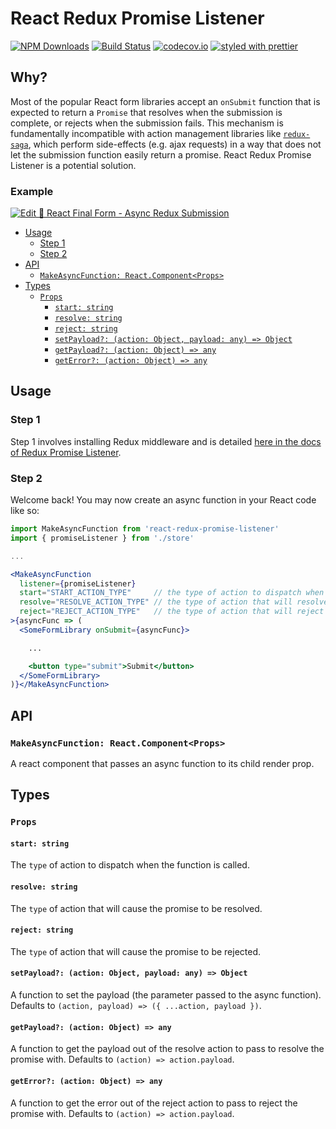 # React Redux Promise Listener

[![NPM Downloads](https://img.shields.io/npm/dm/react-redux-promise-listener.svg?style=flat)](https://www.npmjs.com/package/react-redux-promise-listener)
[![Build Status](https://travis-ci.org/erikras/react-redux-promise-listener.svg?branch=master)](https://travis-ci.org/erikras/react-redux-promise-listener)
[![codecov.io](https://codecov.io/gh/erikras/react-redux-promise-listener/branch/master/graph/badge.svg)](https://codecov.io/gh/erikras/react-redux-promise-listener)
[![styled with prettier](https://img.shields.io/badge/styled_with-prettier-ff69b4.svg)](https://github.com/prettier/prettier)

## Why?

Most of the popular React form libraries accept an `onSubmit` function that is expected to return a `Promise` that resolves when the submission is complete, or rejects when the submission fails. This mechanism is fundamentally incompatible with action management libraries like [`redux-saga`](https://redux-saga.js.org), which perform side-effects (e.g. ajax requests) in a way that does not let the submission function easily return a promise. React Redux Promise Listener is a potential solution.

### Example

[![Edit 🏁 React Final Form - Async Redux Submission](https://codesandbox.io/static/img/play-codesandbox.svg)](https://codesandbox.io/s/x71mx66z8w)

<!-- START doctoc generated TOC please keep comment here to allow auto update -->

<!-- DON'T EDIT THIS SECTION, INSTEAD RE-RUN doctoc TO UPDATE -->

<!-- DON'T EDIT THIS SECTION, INSTEAD RE-RUN doctoc TO UPDATE -->

* [Usage](#usage)
  * [Step 1](#step-1)
  * [Step 2](#step-2)
* [API](#api)
  * [`MakeAsyncFunction: React.Component<Props>`](#makeasyncfunction-reactcomponentprops)
* [Types](#types)
  * [`Props`](#props)
    * [`start: string`](#start-string)
    * [`resolve: string`](#resolve-string)
    * [`reject: string`](#reject-string)
    * [`setPayload?: (action: Object, payload: any) => Object`](#setpayload-action-object-payload-any--object)
    * [`getPayload?: (action: Object) => any`](#getpayload-action-object--any)
    * [`getError?: (action: Object) => any`](#geterror-action-object--any)

<!-- END doctoc generated TOC please keep comment here to allow auto update -->

## Usage

### Step 1

Step 1 involves installing Redux middleware and is detailed [here in the docs of Redux Promise Listener](https://github.com/erikras/redux-promise-listener#step-1).

### Step 2

Welcome back! You may now create an async function in your React code like so:

```jsx
import MakeAsyncFunction from 'react-redux-promise-listener'
import { promiseListener } from './store'

...

<MakeAsyncFunction
  listener={promiseListener}
  start="START_ACTION_TYPE"     // the type of action to dispatch when this function is called
  resolve="RESOLVE_ACTION_TYPE" // the type of action that will resolve the promise
  reject="REJECT_ACTION_TYPE"   // the type of action that will reject the promise
>{asyncFunc => (
  <SomeFormLibrary onSubmit={asyncFunc}>

    ...

    <button type="submit">Submit</button>
  </SomeFormLibrary>
)}</MakeAsyncFunction>
```

## API

### `MakeAsyncFunction: React.Component<Props>`

A react component that passes an async function to its child render prop.

## Types

### `Props`

#### `start: string`

The `type` of action to dispatch when the function is called.

#### `resolve: string`

The `type` of action that will cause the promise to be resolved.

#### `reject: string`

The `type` of action that will cause the promise to be rejected.

#### `setPayload?: (action: Object, payload: any) => Object`

A function to set the payload (the parameter passed to the async function). Defaults to `(action, payload) => ({ ...action, payload })`.

#### `getPayload?: (action: Object) => any`

A function to get the payload out of the resolve action to pass to resolve the promise with. Defaults to `(action) => action.payload`.

#### `getError?: (action: Object) => any`

A function to get the error out of the reject action to pass to reject the promise with. Defaults to `(action) => action.payload`.
